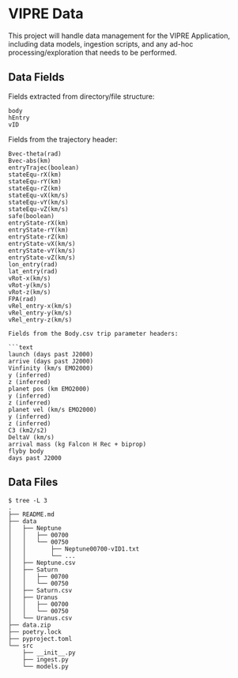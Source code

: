 # VIPRE Data

This project will handle data management for the VIPRE Application, including data models, ingestion scripts, and any ad-hoc processing/exploration that needs to be performed.

## Data Fields

Fields extracted from directory/file structure:

```text
body
hEntry
vID
```

Fields from the trajectory header:

```text
Bvec-theta(rad)
Bvec-abs(km)
entryTrajec(boolean)
stateEqu-rX(km)
stateEqu-rY(km)
stateEqu-rZ(km)
stateEqu-vX(km/s)
stateEqu-vY(km/s)
stateEqu-vZ(km/s)
safe(boolean)
entryState-rX(km)
entryState-rY(km)
entryState-rZ(km)
entryState-vX(km/s)
entryState-vY(km/s)
entryState-vZ(km/s)
lon_entry(rad)
lat_entry(rad)
vRot-x(km/s)
vRot-y(km/s)
vRot-z(km/s)
FPA(rad)
vRel_entry-x(km/s)
vRel_entry-y(km/s)
vRel_entry-z(km/s)

Fields from the Body.csv trip parameter headers:

```text
launch (days past J2000)
arrive (days past J2000)
Vinfinity (km/s EMO2000)
y (inferred)
z (inferred)
planet pos (km EMO2000)
y (inferred)
z (inferred)
planet vel (km/s EMO2000)
y (inferred)
z (inferred)
C3 (km2/s2)
DeltaV (km/s)
arrival mass (kg Falcon H Rec + biprop)
flyby body
days past J2000
```

## Data Files

```text
$ tree -L 3
.
├── README.md
├── data
│	├── Neptune
│	│   ├── 00700
│	│   └── 00750
│	│	    ├── Neptune00700-vID1.txt
│	│	    └── ...
│	├── Neptune.csv
│	├── Saturn
│	│	├── 00700
│	│	└── 00750
│	├── Saturn.csv
│	├── Uranus
│	│	├── 00700
│	│	└── 00750
│	└── Uranus.csv
├── data.zip
├── poetry.lock
├── pyproject.toml
└── src
    ├── __init__.py
    ├── ingest.py
    └── models.py
```
